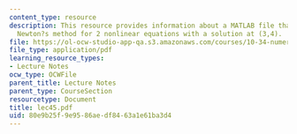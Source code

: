 ```yaml
---
content_type: resource
description: This resource provides information about a MATLAB file that tests the
  Newton?s method for 2 nonlinear equations with a solution at (3,4).
file: https://ol-ocw-studio-app-qa.s3.amazonaws.com/courses/10-34-numerical-methods-applied-to-chemical-engineering-fall-2005/80e9b25f9e9586aedf8463a1e61ba3d4_lec45.pdf
file_type: application/pdf
learning_resource_types:
- Lecture Notes
ocw_type: OCWFile
parent_title: Lecture Notes
parent_type: CourseSection
resourcetype: Document
title: lec45.pdf
uid: 80e9b25f-9e95-86ae-df84-63a1e61ba3d4
---
```

